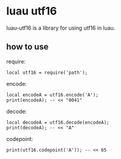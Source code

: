 # luau utf16

luau-utf16 is a library for using utf16 in luau.


## how to use

require:
```luau
local utf16 = require('path');
```

encode:
```luau
local encodeA = utf16.encode('A');
print(encodeA); -- << "0041"
```

decode:
```luau
local decodeA = utf16.decode(encodeA);
print(decodeA); -- << "A"
```

codepoint:
```luau
print(utf16.codepoint('A')); -- << 65
```


